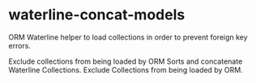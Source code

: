 # waterline-concat-models
ORM Waterline helper to load collections in order to prevent foreign key errors. 

Exclude collections from being loaded by ORM Sorts and concatenate Waterline Collections. Exclude Collections from being loaded by ORM.

